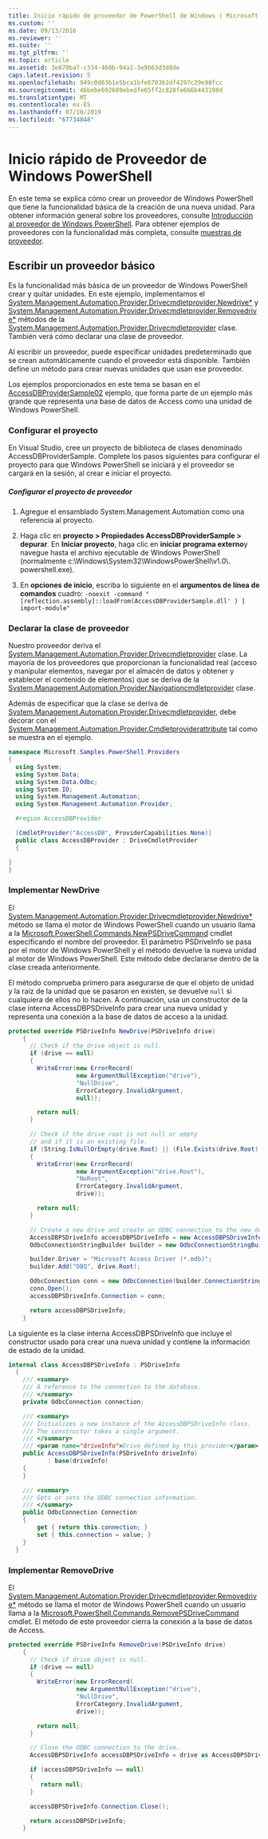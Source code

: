 ```yaml
---
title: Inicio rápido de proveedor de PowerShell de Windows | Microsoft Docs
ms.custom: ''
ms.date: 09/13/2016
ms.reviewer: ''
ms.suite: ''
ms.tgt_pltfrm: ''
ms.topic: article
ms.assetid: 3e879ba7-c334-460b-94a1-3e9b63d3d8de
caps.latest.revision: 5
ms.openlocfilehash: 949c0d63b1e5bca1bfe670362df4297c29e98fcc
ms.sourcegitcommit: 46bebe692689ebedfe65ff2c828fe666b443198d
ms.translationtype: MT
ms.contentlocale: es-ES
ms.lasthandoff: 07/10/2019
ms.locfileid: "67734848"
---
```

# <a name="windows-powershell-provider-quickstart"></a>Inicio rápido de Proveedor de Windows PowerShell

En este tema se explica cómo crear un proveedor de Windows PowerShell que tiene la funcionalidad básica de la creación de una nueva unidad. Para obtener información general sobre los proveedores, consulte [Introducción al proveedor de Windows PowerShell](./windows-powershell-provider-overview.md). Para obtener ejemplos de proveedores con la funcionalidad más completa, consulte [muestras de proveedor](./provider-samples.md).

## <a name="writing-a-basic-provider"></a>Escribir un proveedor básico

Es la funcionalidad más básica de un proveedor de Windows PowerShell crear y quitar unidades. En este ejemplo, implementamos el [System.Management.Automation.Provider.Drivecmdletprovider.Newdrive*](/dotnet/api/System.Management.Automation.Provider.DriveCmdletProvider.NewDrive) y [System.Management.Automation.Provider.Drivecmdletprovider.Removedrive*](/dotnet/api/System.Management.Automation.Provider.DriveCmdletProvider.RemoveDrive) métodos de la [System.Management.Automation.Provider.Drivecmdletprovider](/dotnet/api/System.Management.Automation.Provider.DriveCmdletProvider) clase. También verá cómo declarar una clase de proveedor.

Al escribir un proveedor, puede especificar unidades predeterminado que se crean automáticamente cuando el proveedor está disponible. También define un método para crear nuevas unidades que usan ese proveedor.

Los ejemplos proporcionados en este tema se basan en el [AccessDBProviderSample02](./accessdbprovidersample02.md) ejemplo, que forma parte de un ejemplo más grande que representa una base de datos de Access como una unidad de Windows PowerShell.

### <a name="setting-up-the-project"></a>Configurar el proyecto

En Visual Studio, cree un proyecto de biblioteca de clases denominado AccessDBProviderSample. Complete los pasos siguientes para configurar el proyecto para que Windows PowerShell se iniciará y el proveedor se cargará en la sesión, al crear e iniciar el proyecto.

##### <a name="configure-the-provider-project"></a>Configurar el proyecto de proveedor

1. Agregue el ensamblado System.Management.Automation como una referencia al proyecto.

2. Haga clic en **proyecto > Propiedades AccessDBProviderSample > depurar**. En **Iniciar proyecto**, haga clic en **iniciar programa externo**y navegue hasta el archivo ejecutable de Windows PowerShell (normalmente c:\Windows\System32\WindowsPowerShell\v1.0\\. powershell.exe).

3. En **opciones de inicio**, escriba lo siguiente en el **argumentos de línea de comandos** cuadro: `-noexit -command "[reflection.assembly]::loadFrom(AccessDBProviderSample.dll' ) | import-module"`

### <a name="declaring-the-provider-class"></a>Declarar la clase de proveedor

Nuestro proveedor deriva el [System.Management.Automation.Provider.Drivecmdletprovider](/dotnet/api/System.Management.Automation.Provider.DriveCmdletProvider) clase. La mayoría de los proveedores que proporcionan la funcionalidad real (acceso y manipular elementos, navegar por el almacén de datos y obtener y establecer el contenido de elementos) que se deriva de la [System.Management.Automation.Provider.Navigationcmdletprovider](/dotnet/api/System.Management.Automation.Provider.NavigationCmdletProvider) clase.

Además de especificar que la clase se deriva de [System.Management.Automation.Provider.Drivecmdletprovider](/dotnet/api/System.Management.Automation.Provider.DriveCmdletProvider), debe decorar con el [ System.Management.Automation.Provider.Cmdletproviderattribute](/dotnet/api/System.Management.Automation.Provider.CmdletProviderAttribute) tal como se muestra en el ejemplo.

```csharp
namespace Microsoft.Samples.PowerShell.Providers
{
  using System;
  using System.Data;
  using System.Data.Odbc;
  using System.IO;
  using System.Management.Automation;
  using System.Management.Automation.Provider;

  #region AccessDBProvider

  [CmdletProvider("AccessDB", ProviderCapabilities.None)]
  public class AccessDBProvider : DriveCmdletProvider
  {

}
}
```

### <a name="implementing-newdrive"></a>Implementar NewDrive

El [System.Management.Automation.Provider.Drivecmdletprovider.Newdrive*](/dotnet/api/System.Management.Automation.Provider.DriveCmdletProvider.NewDrive) método se llama el motor de Windows PowerShell cuando un usuario llama a la [Microsoft.PowerShell.Commands.NewPSDriveCommand](/dotnet/api/Microsoft.PowerShell.Commands.Newpsdrivecommand) cmdlet especificando el nombre del proveedor. El parámetro PSDriveInfo se pasa por el motor de Windows PowerShell y el método devuelve la nueva unidad al motor de Windows PowerShell. Este método debe declararse dentro de la clase creada anteriormente.

El método comprueba primero para asegurarse de que el objeto de unidad y la raíz de la unidad que se pasaron en existen, se devuelve `null` si cualquiera de ellos no lo hacen. A continuación, usa un constructor de la clase interna AccessDBPSDriveInfo para crear una nueva unidad y representa una conexión a la base de datos de acceso a la unidad.

```csharp
protected override PSDriveInfo NewDrive(PSDriveInfo drive)
    {
      // Check if the drive object is null.
      if (drive == null)
      {
        WriteError(new ErrorRecord(
                   new ArgumentNullException("drive"),
                   "NullDrive",
                   ErrorCategory.InvalidArgument,
                   null));

        return null;
      }

      // Check if the drive root is not null or empty
      // and if it is an existing file.
      if (String.IsNullOrEmpty(drive.Root) || (File.Exists(drive.Root) == false))
      {
        WriteError(new ErrorRecord(
                   new ArgumentException("drive.Root"),
                   "NoRoot",
                   ErrorCategory.InvalidArgument,
                   drive));

        return null;
      }

      // Create a new drive and create an ODBC connection to the new drive.
      AccessDBPSDriveInfo accessDBPSDriveInfo = new AccessDBPSDriveInfo(drive);
      OdbcConnectionStringBuilder builder = new OdbcConnectionStringBuilder();

      builder.Driver = "Microsoft Access Driver (*.mdb)";
      builder.Add("DBQ", drive.Root);

      OdbcConnection conn = new OdbcConnection(builder.ConnectionString);
      conn.Open();
      accessDBPSDriveInfo.Connection = conn;

      return accessDBPSDriveInfo;
    }
```

La siguiente es la clase interna AccessDBPSDriveInfo que incluye el constructor usado para crear una nueva unidad y contiene la información de estado de la unidad.

```csharp
internal class AccessDBPSDriveInfo : PSDriveInfo
  {
    /// <summary>
    /// A reference to the connection to the database.
    /// </summary>
    private OdbcConnection connection;

    /// <summary>
    /// Initializes a new instance of the AccessDBPSDriveInfo class.
    /// The constructor takes a single argument.
    /// </summary>
    /// <param name="driveInfo">Drive defined by this provider</param>
    public AccessDBPSDriveInfo(PSDriveInfo driveInfo)
           : base(driveInfo)
    {
    }

    /// <summary>
    /// Gets or sets the ODBC connection information.
    /// </summary>
    public OdbcConnection Connection
    {
        get { return this.connection; }
        set { this.connection = value; }
    }
  }
```

### <a name="implementing-removedrive"></a>Implementar RemoveDrive

El [System.Management.Automation.Provider.Drivecmdletprovider.Removedrive*](/dotnet/api/System.Management.Automation.Provider.DriveCmdletProvider.RemoveDrive) método se llama el motor de Windows PowerShell cuando un usuario llama a la [Microsoft.PowerShell.Commands.RemovePSDriveCommand ](/dotnet/api/Microsoft.PowerShell.Commands.removepsdrivecommand) cmdlet. El método de este proveedor cierra la conexión a la base de datos de Access.

```csharp
protected override PSDriveInfo RemoveDrive(PSDriveInfo drive)
    {
      // Check if drive object is null.
      if (drive == null)
      {
        WriteError(new ErrorRecord(
                   new ArgumentNullException("drive"),
                   "NullDrive",
                   ErrorCategory.InvalidArgument,
                   drive));

        return null;
      }

      // Close the ODBC connection to the drive.
      AccessDBPSDriveInfo accessDBPSDriveInfo = drive as AccessDBPSDriveInfo;

      if (accessDBPSDriveInfo == null)
      {
         return null;
      }

      accessDBPSDriveInfo.Connection.Close();

      return accessDBPSDriveInfo;
    }
```